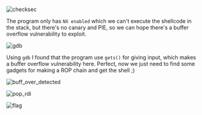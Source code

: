 ![checksec](https://github.com/user-attachments/assets/5f3d66fb-f24a-4c0c-a265-603924eef238)


The program only has `NX enabled` which we can't execute the shellcode in the stack, but there's no canary and PIE, so we can hope there's a buffer overflow vulnerability to exploit.

![gdb](https://github.com/user-attachments/assets/76036975-41f8-42fa-b5d3-c84653ca0b45)


Using `gdb` I found that the program use `gets()` for giving input, which makes a buffer overflow vulnerability here. Perfect, now we just need to find some gadgets for making a ROP chain and get the shell ;)

![buff_over_detected](https://github.com/user-attachments/assets/a75fb623-0044-45ab-93d3-75fba95d1f2d)


![pop_rdi](https://github.com/user-attachments/assets/a3f037d8-1a69-4a15-ada5-e475efd06192)


![flag](https://github.com/user-attachments/assets/baddd625-18c0-4543-89ed-8b8286030b68)

